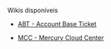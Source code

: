 Wikis disponíveis
- [ABT - Account Base Ticket](/ABT-%2D-QRCODE-%2D-app-para-uso-no-transporte-público)

- [MCC - Mercury Cloud Center](/MCC-%2D-Mercury-Cloud-Center)